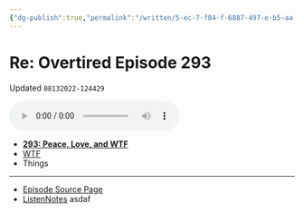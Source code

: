 ```yaml
---
{"dg-publish":true,"permalink":"/written/5-ec-7-f84-f-6887-497-e-b5-aa-36951-b410933/","dgHomeLink":true,"dgPassFrontmatter":false}
---
```


# Re: Overtired Episode 293
Updated `08132022-124429`

<audio controls>
  <source src="https://davidblue.wtf/audio/overtired293.mp3">
</audio>

- [**293: Peace, Love, and WTF**](https://overtiredpod.com/ep/293)
- [WTF](https://davidblue.wtf/drafts/5EC7F84F-6887-497E-B5AA-36951B410933.html)
- Things

---

- [Episode Source Page](https://overtiredpod.com/ep/293)
- [ListenNotes](https://lnns.co/KzpFSGW1tvu)
asdaf